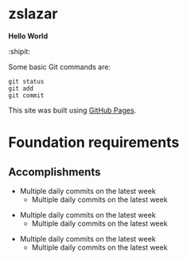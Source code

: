 # zslazar

**Hello World**

:shipit:

Some basic Git commands are:
```
git status
git add
git commit
```

This site was built using [GitHub Pages](https://pages.github.com/).

# Foundation requirements

## Accomplishments
* Multiple daily commits on the latest week
	* Multiple daily commits on the latest week
- Multiple daily commits on the latest week
	- Multiple daily commits on the latest week
+ Multiple daily commits on the latest week
	+ Multiple daily commits on the latest week